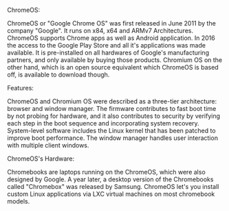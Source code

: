 ChromeOS:

ChromeOS or "Google Chrome OS" was first released in June 2011 by the company "Google".
It runs on x84, x64 and ARMv7 Architectures.
ChromeOS supports Chrome apps as well as Android application. In 2016 the access to the Google Play Store and all it's applications was made available.
It is pre-installed on all hardwares of Google's manufacturing partners, and only available by buying those products.
Chromium OS on the other hand, which is an open source equivalent which ChromeOS is based off, is available to download though.

Features:

ChromeOS and Chromium OS were described as a three-tier architecture: browser and window manager.
The firmware contributes to fast boot time by not probing for hardware, and it also contributes to security by verifying each step in the boot sequence and incorporating system recovery.
System-level software includes the Linux kernel that has been patched to improve boot performance.
The window manager handles user interaction with multiple client windows.

ChromeOS's Hardware:

Chromebooks are laptops running on the ChromeOS, which were also designed by Google.
A year later, a desktop version of the Chromebooks called "Chromebox" was released by Samsung.
ChromeOS let's you install custom Linux applications via LXC virtual machines on most chromebook models.
